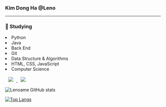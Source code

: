 <h3> Kim Dong Ha  @Leno </h3>
<hr size="2px">

<h3> 📘 Studying </h3>
  <li>Python</li>
  <li>Java</li>
  <li>Back End</li>
  <li>Git</li>
  <li>Data Structure & Algorithms</li>
  <li>HTML, CSS, JavaScript</li>
  <li>Computer Science</li>

  <br>
  <a href="http://www.instagram.com/pastry_leno/">
    <img
         src="http://img.shields.io/badge/-Instagram-222222?style=flat&logo=Instagram&link=https://www.instagram.com/pastry_leno/"
         style="height: auto; margin-left: 10px; margin-right: 10px;"/>
  </a>
  
  <a href="https://acidic-atom-e47.notion.site/Leno-s-Resume-2ddc60f0553b47589ebdcf4e290d9678">
    <img src="http://img.shields.io/badge/-Notion-222222?style=flat&logo=Notion&link=https://https://acidic-atom-e47.notion.site/Leno-s-Resume-2ddc60f0553b47589ebdcf4e290d9678"
         style="height: auto; margin-left: 10px; margin-right: 10px;"/>
  </a>
  

  
  ![Lenoame GitHub stats](https://github-readme-stats.vercel.app/api?username=Lenoame&show_icons=true&theme=tokyonight)
  
  [![Top Langs](https://github-readme-stats.vercel.app/api/top-langs/?username=Lenoame&layout=compact&theme=tokyonight&langs_count=3)](https://github.com/anuraghazra/github-readme-stats)
